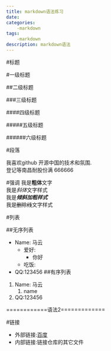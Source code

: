 ```yaml
---
title: markdown语法练习
date: 
categories: 
    -markdown
tags: 
    -markdown
description: markdown语法
---
```

#标题

#一级标题

##二级标题

###三级标题

####四级标题

#####五级标题

######六级标题

#段落

我喜欢github 开源中国的技术和氛围.  
    登记等南昌耐股份满
    666666

#强调
我是**粗体**文字  
我是*斜体*文字样式  
我是***倾斜加粗样式***  
我是~~删除线~~文字样式


#列表

##无序列表
- Name: 马云  
  - 爱好:  
    - 你好  
  - 吃饭:  
- QQ:123456
##有序列表
1. Name: 马云  
    1. name
2. QQ:123456

============语法2=============

#链接
- 外部链接:[百度](www.baidu.com)  
- 内部链接:链接仓库的其它文件

